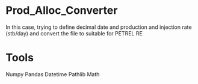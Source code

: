 # Prod_Alloc_Converter
In this case, trying to define decimal date and production and injection rate (stb/day) and convert the file to suitable for PETREL RE

# Tools
Numpy
Pandas
Datetime
Pathlib
Math
